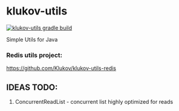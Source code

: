 # klukov-utils
  
[![klukov-utils gradle build](https://github.com/Klukov/klukov-utils/actions/workflows/gradle.yml/badge.svg)](https://github.com/Klukov/klukov-utils/actions/workflows/gradle.yml)  
  
Simple Utils for Java  

### Redis utils project:
https://github.com/Klukov/klukov-utils-redis  
  
  
## IDEAS TODO:
1. ConcurrentReadList - concurrent list highly optimized for reads
